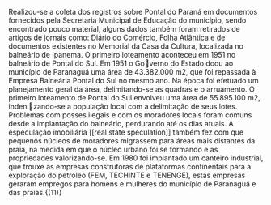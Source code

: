 Realizou-se a coleta dos registros sobre Pontal do Paraná em documentos fornecidos pela Secretaria Municipal de Educação do município, sendo encontrado pouco material, alguns dados também foram retirados de artigos de jornais como: Diário do Comércio, Folha Atlântica e de documentos existentes no Memorial da Casa da Cultura, localizada no balneário de Ipanema. O primeiro loteamento aconteceu em 1951 no balneário de Pontal do Sul. Em 1951 o Governo do Estado doou ao município de Paranaguá uma área de 43.382.000 m2, que foi repassada à Empresa Balneária Pontal do Sul no mesmo ano. Na época foi efetuado um planejamento geral da área, delimitando-se as quadras e o arruamento. O primeiro loteamento de Pontal do Sul envolveu uma área de 55.895.100 m2, indenizando-se a população local com a delimitação de seus lotes. Problemas com posses ilegais e com os moradores locais foram comuns desde a implantação do balneário, perdurando até os dias atuais. A especulação imobiliária [[real state speculation]] também fez com que pequenos núcleos de moradores migrassem para áreas mais distantes da praia, na medida em que o núcleo urbano foi se formando e as propriedades valorizando-se. Em 1980 foi implantado um canteiro industrial, que trouxe as empresas construtoras de plataformas continentais para a exploração do petróleo (FEM, TECHINTE e TENENGE), estas empresas geraram empregos para homens e mulheres do município de Paranaguá e das praias.{(11)}